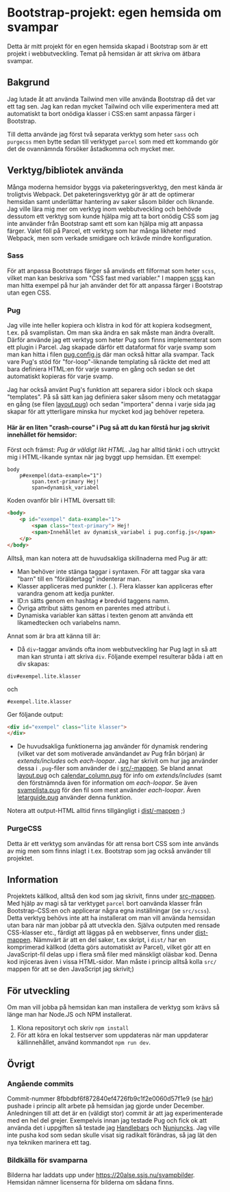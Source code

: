 # Bootstrap-projekt: egen hemsida om svampar

Detta är mitt projekt för en egen hemsida skapad i Bootstrap som är ett projekt i webbutveckling.
Temat på hemsidan är att skriva om ätbara svampar.

## Bakgrund

Jag lutade åt att använda Tailwind men ville använda Bootstrap då det var ett tag sen. Jag kan redan mycket Tailwind och ville experimentera med att automatiskt ta bort onödiga klasser i CSS:en samt anpassa färger i Bootstrap. 

Till detta använde jag först två separata verktyg som heter `sass` och `purgecss` men bytte sedan till verktyget `parcel` som med ett kommando gör det de ovannämnda försöker åstadkomma och mycket mer.

## Verktyg/bibliotek använda

Många moderna hemsidor byggs via paketeringsverktyg, den mest kända är troligtvis Webpack. Det paketeringsverktyg gör är att de optimerar hemsidan samt underlättar hantering av saker såsom bilder och liknande. 
Jag ville lära mig mer om verktyg inom webbutveckling och behövde dessutom ett verktyg som kunde hjälpa mig att ta bort onödig CSS som jag inte använder från Bootstrap samt ett som kan hjälpa mig att anpassa färger. 
Valet föll på Parcel, ett verktyg som har många likheter med Webpack, men som verkade smidigare och krävde mindre konfiguration.

### Sass

För att anpassa Bootstraps färger så används ett filformat som heter `scss`, vilket man kan beskriva som "CSS fast med variabler."
I mappen [scss](src/scss) kan man hitta exempel på hur jah använder det för att anpassa färger i Bootstrap utan egen CSS.

### Pug

Jag ville inte heller kopiera och klistra in kod för att kopiera kodsegment, t.ex. på svamplistan. Om man ska ändra en sak måste man ändra överallt. Därför använde jag ett verktyg som heter Pug som finns implementerat som ett plugin i Parcel.
Jag skapade därför ett dataformat för varje svamp som man kan hitta i filen [pug.config.js](pug.config.js) där man också hittar alla svampar.
Tack vare Pug's stöd för "for-loop"-liknande templating så räckte det med att bara definiera HTML:en för varje svamp en gång och sedan se det automatiskt kopieras
för varje svamp.

Jag har också använt Pug's funktion att separera sidor i block och skapa "templates". På så sätt kan jag definiera saker såsom meny och metataggar en gång (se filen [layout.pug](src/layout.pug))
och sedan "importera" denna i varje sida jag skapar för att ytterligare minska hur mycket kod jag behöver repetera.

#### Här är en liten "crash-course" i Pug så att du kan förstå hur jag skrivit innehållet för hemsidor:

Först och främst: *Pug är väldigt likt HTML*. Jag har alltid tänkt i och uttryckt mig i HTML-likande syntax när jag byggt upp hemsidan.
Ett exempel:
```pug
body
    p#exempel(data-example="1")
        span.text-primary Hej!
        span=dynamisk_variabel
```
Koden ovanför blir i HTML översatt till:
```html
<body>
    <p id="exempel" data-example="1">
        <span class="text-primary"> Hej!
        <span>Innehållet av dynamisk_variabel i pug.config.js</span>    
    </p>
</body>
```
Alltså, man kan notera att de huvudsakliga skillnaderna med Pug är att:
* Man behöver inte stänga taggar i syntaxen. För att taggar ska vara "barn" till en "föräldertagg" indenterar man.
* Klasser appliceras med punkter (`.`). Flera klasser kan appliceras efter varandra genom att kedja punkter.
* ID:n sätts genom en hashtag `#` bredvid taggens namn.
* Övriga attribut sätts genom en parentes med attribut i.
* Dynamiska variabler kan sättas i texten genom att använda ett likamedtecken och variabelns namn.

Annat som är bra att känna till är:
* Då `div`-taggar används ofta inom webbutveckling har Pug lagt in så att man kan strunta i att skriva `div`.
Följande exempel resulterar båda i att en div skapas:
```pug
div#exempel.lite.klasser
```
och
```pug
#exempel.lite.klasser
```
Ger följande output:
```html
<div id="exempel" class="lite klasser">
</div>
```
* De huvudsakliga funktionerna jag använder för dynamisk rendering (vilket var det som motiverade användandet av Pug
från början) är *extends/includes* och *each-loopar*. Jag har skrivit om hur jag använder dessa i `.pug`-filer som använder
de i [src/-mappen](src). Se bland annat [layout.pug](src/layout.pug) och [calendar_column.pug](src/calendar_column.pug) för info om *extends/includes* (samt den förstnämnda
även för information om *each-loopar*. Se även [svamplista.pug](src/svamplista.pug) för den fil som mest använder *each-loopar*. Även [letarguide.pug](src/letarguide.pug) använder denna funktion.

Notera att output-HTML alltid finns tillgängligt i [dist/-mappen](dist) ;)

### PurgeCSS

Detta är ett verktyg som användas för att rensa bort CSS som inte används av mig men som finns inlagt i t.ex. Bootstrap som jag också använder till projektet.

## Information

Projektets källkod, alltså den kod som jag skrivit, finns under [src-mappen](src). Med hjälp av magi så tar verktyget `parcel` bort oanvända klasser från Bootstrap-CSS:en och applicerar några egna inställningar (se `src/scss`). Detta verktyg behövs inte att ha installerat om man vill använda hemsidan utan bara när man jobbar på att utveckla den. Själva outputen med rensade CSS-klasser etc., färdigt att läggas på en webbserver, finns under [dist-mappen](dist).
Nämnvärt är att en del saker, t.ex skript, i `dist/` har en komprimerad källkod (detta görs automatiskt av Parcel), vilket gör att en JavaScript-fil
delas upp i flera små filer med mänskligt oläsbar kod. Denna kod injiceras även i vissa HTML-sidor. Man måste i princip alltså kolla `src/` mappen för att se den JavaScript jag skrivit;)

## För utveckling

Om man vill jobba på hemsidan kan man installera de verktyg som krävs så länge man har Node.JS och NPM installerat.

1. Klona repositoryt och skriv `npm install`
2. För att köra en lokal testserver som uppdateras när man uppdaterar källinnehållet, använd kommandot `npm run dev`.

## Övrigt

### Angående commits

Commit-nummer 8fbbdbf6f872840ef4726fb9c1f2e0060d57f1e9 (se [här](https://git.ssis.nu/albin/bootstrap/-/commit/8fbbdbf6f872840ef4726fb9c1f2e0060d57f1e9))
pushade i princip allt arbete på hemsidan jag gjorde under December. Anledningen till att det är en (väldigt stor) commit är att jag experimenterade med en hel
del grejer. Exempelvis innan jag testade Pug och fick ok att använda det i uppgiften så testade jag [Handlebars](https://handlebarsjs.com/) och [Nunjuncks](https://mozilla.github.io/nunjucks/). Jag ville inte pusha kod som sedan
skulle visat sig radikalt förändras, så jag lät den nya tekniken marinera ett tag.

### Bildkälla för svamparna

Bilderna har laddats upp under https://20alse.ssis.nu/svampbilder. Hemsidan nämner licenserna för bilderna om sådana finns.